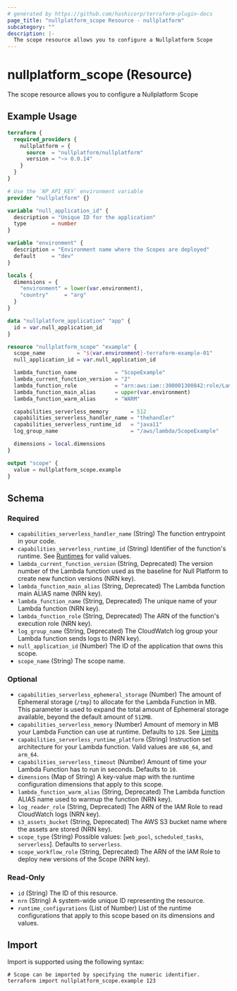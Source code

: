 ```yaml
---
# generated by https://github.com/hashicorp/terraform-plugin-docs
page_title: "nullplatform_scope Resource - nullplatform"
subcategory: ""
description: |-
  The scope resource allows you to configure a Nullplatform Scope
---
```


# nullplatform_scope (Resource)

The scope resource allows you to configure a Nullplatform Scope

## Example Usage

```terraform
terraform {
  required_providers {
    nullplatform = {
      source  = "nullplatform/nullplatform"
      version = "~> 0.0.14"
    }
  }
}

# Use the `NP_API_KEY` environment variable
provider "nullplatform" {}

variable "null_application_id" {
  description = "Unique ID for the application"
  type        = number
}

variable "environment" {
  description = "Environment name where the Scopes are deployed"
  default     = "dev"
}

locals {
  dimensions = {
    "environment" = lower(var.environment),
    "country"     = "arg"
  }
}

data "nullplatform_application" "app" {
  id = var.null_application_id
}

resource "nullplatform_scope" "example" {
  scope_name          = "${var.environment}-terraform-example-01"
  null_application_id = var.null_application_id

  lambda_function_name            = "ScopeExample"
  lambda_current_function_version = "2"
  lambda_function_role            = "arn:aws:iam::300001300842:role/LambdaRole"
  lambda_function_main_alias      = upper(var.environment)
  lambda_function_warm_alias      = "WARM"

  capabilities_serverless_memory       = 512
  capabilities_serverless_handler_name = "thehandler"
  capabilities_serverless_runtime_id   = "java11"
  log_group_name                       = "/aws/lambda/ScopeExample"

  dimensions = local.dimensions
}

output "scope" {
  value = nullplatform_scope.example
}
```

<!-- schema generated by tfplugindocs -->
## Schema

### Required

- `capabilities_serverless_handler_name` (String) The function entrypoint in your code.
- `capabilities_serverless_runtime_id` (String) Identifier of the function's runtime. See [Runtimes](https://docs.aws.amazon.com/lambda/latest/api/API_CreateFunction.html#lambda-CreateFunction-request-Runtime) for valid values.
- `lambda_current_function_version` (String, Deprecated) The version number of the Lambda function used as the baseline for Null Platform to create new function versions (NRN key).
- `lambda_function_main_alias` (String, Deprecated) The Lambda function main ALIAS name (NRN key).
- `lambda_function_name` (String, Deprecated) The unique name of your Lambda function (NRN key).
- `lambda_function_role` (String, Deprecated) The ARN of the function's execution role (NRN key).
- `log_group_name` (String, Deprecated) The CloudWatch log group your Lambda function sends logs to (NRN key).
- `null_application_id` (Number) The ID of the application that owns this scope.
- `scope_name` (String) The scope name.

### Optional

- `capabilities_serverless_ephemeral_storage` (Number) The amount of Ephemeral storage (`/tmp`) to allocate for the Lambda Function in MB. This parameter is used to expand the total amount of Ephemeral storage available, beyond the default amount of `512MB`.
- `capabilities_serverless_memory` (Number) Amount of memory in MB your Lambda Function can use at runtime. Defaults to `128`. See [Limits](https://docs.aws.amazon.com/lambda/latest/dg/limits.html)
- `capabilities_serverless_runtime_platform` (String) Instruction set architecture for your Lambda function. Valid values are `x86_64`, and `arm_64`.
- `capabilities_serverless_timeout` (Number) Amount of time your Lambda Function has to run in seconds. Defaults to `10`.
- `dimensions` (Map of String) A key-value map with the runtime configuration dimensions that apply to this scope.
- `lambda_function_warm_alias` (String, Deprecated) The Lambda function ALIAS name used to warmup the function (NRN key).
- `log_reader_role` (String, Deprecated) The ARN of the IAM Role to read CloudWatch logs (NRN key).
- `s3_assets_bucket` (String, Deprecated) The AWS S3 bucket name where the assets are stored (NRN key).
- `scope_type` (String) Possible values: [`web_pool`, `scheduled_tasks`, `serverless`]. Defaults to `serverless`.
- `scope_workflow_role` (String, Deprecated) The ARN of the IAM Role to deploy new versions of the Scope (NRN key).

### Read-Only

- `id` (String) The ID of this resource.
- `nrn` (String) A system-wide unique ID representing the resource.
- `runtime_configurations` (List of Number) List of the runtime configurations that apply to this scope based on its dimensions and values.

## Import

Import is supported using the following syntax:

```shell
# Scope can be imported by specifying the numeric identifier.
terraform import nullplatform_scope.example 123
```
